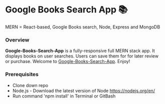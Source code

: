 # Google Books Search App **:books:**
MERN = React-based, Google Books search, Node, Express and MongoDB

### Overview

**Google-Books-Search-App** is a fully-responsive full MERN stack app. It displays books on user searches. Users can save them for for later review or purchase.
Welcome to [Google-Books-Search-App](https://github.com/BGitana/Google-Books-Search). Enjoy!

### Prerequisites

- Clone down repo
- Node.js - Download the latest version of Node https://nodejs.org/en/
- Run command 'npm install' in Terminal or GitBash




<!-- # Create React Express App

## About This Boilerplate

This setup allows for a Node/Express/React app which can be easily deployed to Heroku.

The front-end React app will auto-reload as it's updated via webpack dev server, and the backend Express app will auto-reload independently with nodemon.

## Starting the app locally

Start by installing front and backend dependencies. While in this directory, run the following command:

```
npm install
```

This should install node modules within the server and the client folder.

After both installations complete, run the following command in your terminal:

```
npm start
```

Your app should now be running on <http://localhost:3000>. The Express server should intercept any AJAX requests from the client.

## Deployment (Heroku)

To deploy, simply add and commit your changes, and push to Heroku. As is, the NPM scripts should take care of the rest. -->
